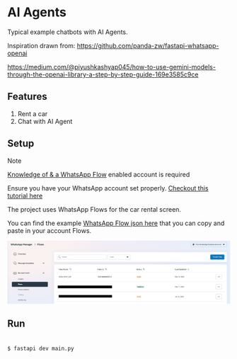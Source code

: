 # AI Agents
Typical example chatbots with AI Agents.

Inspiration drawn from:
https://github.com/panda-zw/fastapi-whatsapp-openai


https://medium.com/@piyushkashyap045/how-to-use-gemini-models-through-the-openai-library-a-step-by-step-guide-169e3585c9ce

## Features
1. Rent a car
2. Chat with AI Agent

## Setup
> [!NOTE]
> [Knowledge of & a WhatsApp Flow](https://developers.facebook.com/docs/whatsapp/flows) enabled account is required

Ensure you have your WhatsApp account set properly. [Checkout this tutorial here](https://www.youtube.com/watch?v=Y8kihPdCI_U)

The project uses WhatsApp Flows for the car rental screen.

You can find the example [WhatsApp Flow json here](flows) that you can copy and paste in your account Flows.

![flow](assets/flow.png)

## Run
```bash

$ fastapi dev main.py
```


